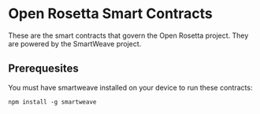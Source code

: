 # Open Rosetta Smart Contracts
These are the smart contracts that govern the Open Rosetta project. They are powered by the SmartWeave project.

## Prerequesites
You must have smartweave installed on your device to run these contracts:
```
npm install -g smartweave
```
